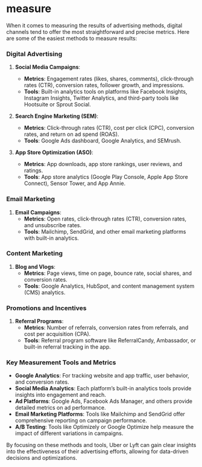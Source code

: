 # measure

When it comes to measuring the results of advertising methods, digital channels tend to offer the most straightforward and precise metrics. Here are some of the easiest methods to measure results:

### Digital Advertising

1. **Social Media Campaigns**:
   - **Metrics**: Engagement rates (likes, shares, comments), click-through rates (CTR), conversion rates, follower growth, and impressions.
   - **Tools**: Built-in analytics tools on platforms like Facebook Insights, Instagram Insights, Twitter Analytics, and third-party tools like Hootsuite or Sprout Social.

2. **Search Engine Marketing (SEM)**:
   - **Metrics**: Click-through rates (CTR), cost per click (CPC), conversion rates, and return on ad spend (ROAS).
   - **Tools**: Google Ads dashboard, Google Analytics, and SEMrush.

3. **App Store Optimization (ASO)**:
   - **Metrics**: App downloads, app store rankings, user reviews, and ratings.
   - **Tools**: App store analytics (Google Play Console, Apple App Store Connect), Sensor Tower, and App Annie.

### Email Marketing

1. **Email Campaigns**:
   - **Metrics**: Open rates, click-through rates (CTR), conversion rates, and unsubscribe rates.
   - **Tools**: Mailchimp, SendGrid, and other email marketing platforms with built-in analytics.

### Content Marketing

1. **Blog and Vlogs**:
   - **Metrics**: Page views, time on page, bounce rate, social shares, and conversion rates.
   - **Tools**: Google Analytics, HubSpot, and content management system (CMS) analytics.

### Promotions and Incentives

1. **Referral Programs**:
   - **Metrics**: Number of referrals, conversion rates from referrals, and cost per acquisition (CPA).
   - **Tools**: Referral program software like ReferralCandy, Ambassador, or built-in referral tracking in the app.

### Key Measurement Tools and Metrics

- **Google Analytics**: For tracking website and app traffic, user behavior, and conversion rates.
- **Social Media Analytics**: Each platform’s built-in analytics tools provide insights into engagement and reach.
- **Ad Platforms**: Google Ads, Facebook Ads Manager, and others provide detailed metrics on ad performance.
- **Email Marketing Platforms**: Tools like Mailchimp and SendGrid offer comprehensive reporting on campaign performance.
- **A/B Testing**: Tools like Optimizely or Google Optimize help measure the impact of different variations in campaigns.

By focusing on these methods and tools, Uber or Lyft can gain clear insights into the effectiveness of their advertising efforts, allowing for data-driven decisions and optimizations.
